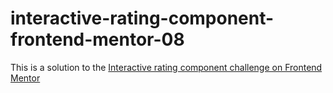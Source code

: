 # interactive-rating-component-frontend-mentor-08
This is a solution to the [Interactive rating component challenge on Frontend Mentor](https://www.frontendmentor.io/challenges/interactive-rating-component-koxpeBUmI)
